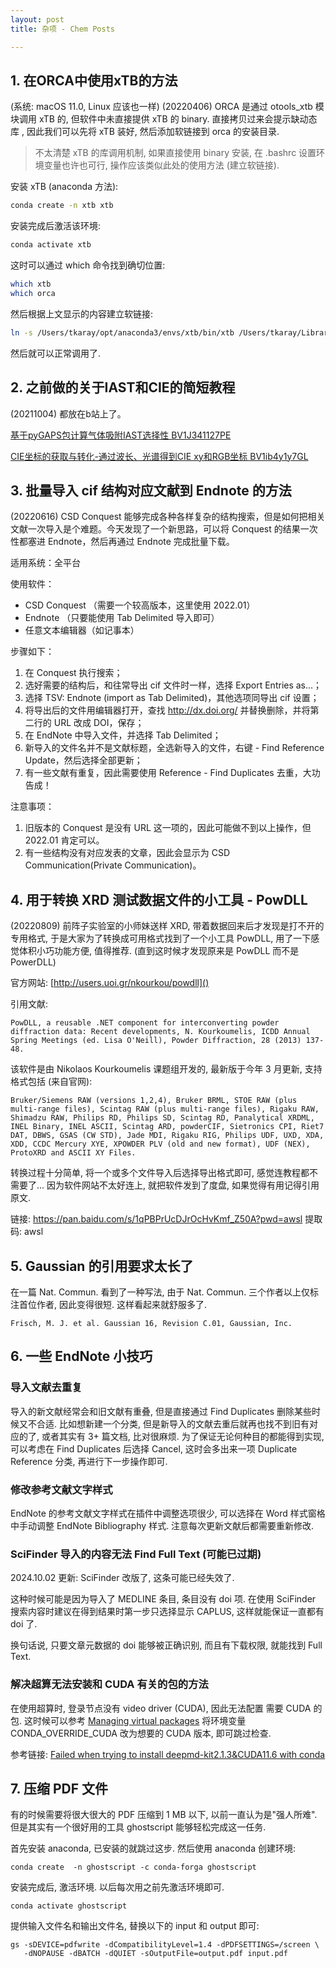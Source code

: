 ```yaml
---
layout: post
title: 杂项 - Chem Posts

---
```


## 1. 在ORCA中使用xTB的方法

(系统: macOS 11.0, Linux 应该也一样)
(20220406) ORCA 是通过 otools_xtb 模块调用 xTB 的, 但软件中未直接提供 xTB 的 binary. 直接拷贝过来会提示缺动态库 , 因此我们可以先将 xTB 装好, 然后添加软链接到 orca 的安装目录.

> 不太清楚 xTB 的库调用机制, 如果直接使用 binary 安装, 在 .bashrc 设置环境变量也许也可行, 操作应该类似此处的使用方法 (建立软链接).

安装 xTB (anaconda 方法):

```bash
conda create -n xtb xtb
```

安装完成后激活该环境:

```bash
conda activate xtb
```

这时可以通过 which 命令找到确切位置:

```bash
which xtb
which orca
```

然后根据上文显示的内容建立软链接:

```bash
ln -s /Users/tkaray/opt/anaconda3/envs/xtb/bin/xtb /Users/tkaray/Library/Orca501/otools_xtb
```

然后就可以正常调用了.

## 2. 之前做的关于IAST和CIE的简短教程

(20211004) 都放在b站上了。

[基于pyGAPS包计算气体吸附IAST选择性 BV1J341127PE](https://www.bilibili.com/video/BV1J341127PE)

[CIE坐标的获取与转化-通过波长、光谱得到CIE xy和RGB坐标 BV1ib4y1y7GL](https://www.bilibili.com/video/BV1ib4y1y7GL)

## 3. 批量导入 cif 结构对应文献到 Endnote 的方法

(20220616) CSD Conquest 能够完成各种各样复杂的结构搜索，但是如何把相关文献一次导入是个难题。今天发现了一个新思路，可以将 Conquest 的结果一次性都塞进 Endnote，然后再通过 Endnote 完成批量下载。

适用系统：全平台

使用软件：

- CSD Conquest （需要一个较高版本，这里使用 2022.01）
- Endnote （只要能使用 Tab Delimited 导入即可）
- 任意文本编辑器（如记事本）

步骤如下：

1. 在 Conquest 执行搜索；
2. 选好需要的结构后，和往常导出 cif 文件时一样，选择 Export Entries as...；
3. 选择 TSV: Endnote (import as Tab Delimited)，其他选项同导出 cif 设置；
4. 将导出后的文件用编辑器打开，查找 http://dx.doi.org/ 并替换删除，并将第二行的 URL 改成 DOI，保存；
5. 在 EndNote 中导入文件，并选择 Tab Delimited；
6. 新导入的文件名并不是文献标题，全选新导入的文件，右键 - Find Reference Update，然后选择全部更新；
7. 有一些文献有重复，因此需要使用 Reference - Find Duplicates 去重，大功告成！

注意事项：

1. 旧版本的 Conquest 是没有 URL 这一项的，因此可能做不到以上操作，但 2022.01 肯定可以。
2. 有一些结构没有对应发表的文章，因此会显示为 CSD Communication(Private Communication)。

## 4. 用于转换 XRD 测试数据文件的小工具 - PowDLL

(20220809) 前阵子实验室的小师妹送样 XRD, 带着数据回来后才发现是打不开的专用格式, 于是大家为了转换成可用格式找到了一个小工具 PowDLL, 用了一下感觉体积小巧功能方便, 值得推荐. (直到这时候才发现原来是 PowDLL 而不是PowerDLL)

官方网站: [http://users.uoi.gr/nkourkou/powdll]()

引用文献:

```
PowDLL, a reusable .NET component for interconverting powder diffraction data: Recent developments, N. Kourkoumelis, ICDD Annual Spring Meetings (ed. Lisa O'Neill), Powder Diffraction, 28 (2013) 137-48.
```

该软件是由 Nikolaos Kourkoumelis 课题组开发的, 最新版于今年 3 月更新, 支持格式包括 (来自官网):

```
Bruker/Siemens RAW (versions 1,2,4), Bruker BRML, STOE RAW (plus multi-range files), Scintag RAW (plus multi-range files), Rigaku RAW, Shimadzu RAW, Philips RD, Philips SD, Scintag RD, Panalytical XRDML, INEL Binary, INEL ASCII, Scintag ARD, powderCIF, Sietronics CPI, Riet7 DAT, DBWS, GSAS (CW STD), Jade MDI, Rigaku RIG, Philips UDF, UXD, XDA, XDD, CCDC Mercury XYE, XPOWDER PLV (old and new format), UDF (NEX), ProtoXRD and ASCII XY Files.
```

转换过程十分简单, 将一个或多个文件导入后选择导出格式即可, 感觉连教程都不需要了... 因为软件网站不太好连上, 就把软件发到了度盘, 如果觉得有用记得引用原文.

链接: https://pan.baidu.com/s/1qPBPrUcDJrOcHvKmf_Z50A?pwd=awsl 提取码: awsl

## 5. Gaussian 的引用要求太长了

在一篇 Nat. Commun. 看到了一种写法, 由于 Nat. Commun. 三个作者以上仅标注首位作者, 因此变得很短. 这样看起来就舒服多了.

```
Frisch, M. J. et al. Gaussian 16, Revision C.01, Gaussian, Inc.
```

## 6. 一些 EndNote 小技巧

### 导入文献去重复

导入的新文献经常会和旧文献有重叠, 但是直接通过 Find Duplicates 删除某些时候又不合适. 比如想新建一个分类, 但是新导入的文献去重后就再也找不到旧有对应的了, 或者其实有 3+ 篇文档, 比对很麻烦. 为了保证无论何种目的都能得到实现, 可以考虑在 Find Duplicates 后选择 Cancel, 这时会多出来一项 Duplicate Reference 分类, 再进行下一步操作即可.

### 修改参考文献文字样式

EndNote 的参考文献文字样式在插件中调整选项很少, 可以选择在 Word 样式窗格中手动调整 EndNote Bibliography 样式. 注意每次更新文献后都需要重新修改.

### SciFinder 导入的内容无法 Find Full Text (可能已过期)

2024.10.02 更新: SciFinder 改版了, 这条可能已经失效了.

这种时候可能是因为导入了 MEDLINE 条目, 条目没有 doi 项. 在使用 SciFinder 搜索内容时建议在得到结果时第一步只选择显示 CAPLUS, 这样就能保证一直都有 doi 了.

换句话说, 只要文章元数据的 doi 能够被正确识别, 而且有下载权限, 就能找到 Full Text.

### 解决超算无法安装和 CUDA 有关的包的方法

在使用超算时, 登录节点没有 video driver (CUDA), 因此无法配置 需要 CUDA 的包. 这时候可以参考 [Managing virtual packages](https://docs.conda.io/projects/conda/en/latest/user-guide/tasks/manage-virtual.html) 将环境变量 CONDA_OVERRIDE_CUDA 改为想要的 CUDA 版本, 即可跳过检查.

参考链接: [Failed when trying to install deepmd-kit2.1.3&CUDA11.6 with conda](https://github.com/deepmodeling/deepmd-kit/discussions/1810#)

## 7. 压缩 PDF 文件

有的时候需要将很大很大的 PDF 压缩到 1 MB 以下, 以前一直认为是"强人所难". 但是其实有一个很好用的工具 ghostscript 能够轻松完成这一任务.

首先安装 anaconda, 已安装的就跳过这步. 然后使用 anaconda 创建环境:

```
conda create  -n ghostscript -c conda-forga ghostscript 
```

安装完成后, 激活环境. 以后每次用之前先激活环境即可.

```
conda activate ghostscript
```

提供输入文件名和输出文件名, 替换以下的 input 和 output 即可:

```
gs -sDEVICE=pdfwrite -dCompatibilityLevel=1.4 -dPDFSETTINGS=/screen \
   -dNOPAUSE -dBATCH -dQUIET -sOutputFile=output.pdf input.pdf
```